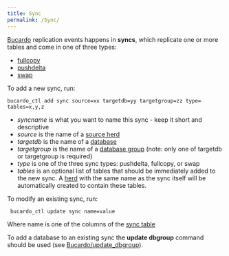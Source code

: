 ```yaml
---
title: Sync
permalink: /Sync/
---
```


[Bucardo](/Bucardo "wikilink") replication events happens in **syncs**, which replicate one or more tables and come in one of three types:

-   [fullcopy](/fullcopy "wikilink")
-   [pushdelta](/pushdelta "wikilink")
-   [swap](/swap "wikilink")

To add a new sync, run:

` bucardo_ctl add sync `<syncname>` source=xx targetdb=yy targetgroup=zz type=`<type>` tables=x,y,z`

-   *syncname* is what you want to name this sync - keep it short and descriptive
-   *source* is the name of a [source herd](/source_herd "wikilink")
-   *targetdb* is the name of a [database](/database "wikilink")
-   *targetgroup* is the name of a [database group](/database_group "wikilink") (note: only one of targetdb or targetgroup is required)
-   *type* is one of the three sync types: pushdelta, fullcopy, or swap
-   *tables* is an optional list of tables that should be immediately added to the new sync. A [herd](/herd "wikilink") with the same name as the sync itself will be automatically created to contain these tables.

To modify an existing sync, run:

` bucardo_ctl update sync name=value`

Where name is one of the columns of the [sync table](/sync_table "wikilink")

To add a database to an existing sync the **update dbgroup** command should be used (see [Bucardo/update_dbgroup](/Bucardo/update_dbgroup "wikilink")).

